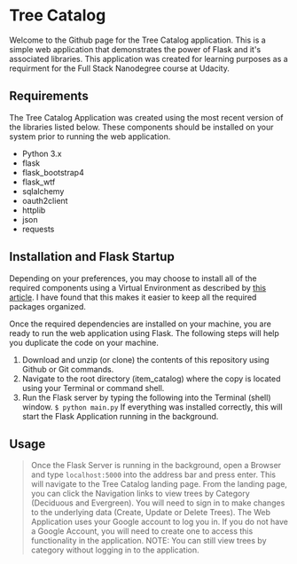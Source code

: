 # Tree Catalog
Welcome to the Github page for the Tree Catalog application.  This is a simple web application that demonstrates the power of Flask and it's associated libraries.  This application was created for learning purposes as a requirment for the Full Stack Nanodegree course at Udacity.

## Requirements
The Tree Catalog Application was created using the most recent version of the libraries listed below.  These components should be installed on your system prior to running the web application.
* Python 3.x
* flask
* flask_bootstrap4
* flask_wtf
* sqlalchemy
* oauth2client
* httplib
* json
* requests

## Installation and Flask Startup
Depending on your preferences, you may choose to install all of the required components using a Virtual Environment as described by [this article](https://docs.python-guide.org/dev/virtualenvs/).  I have found that this makes it easier to keep all the required packages organized.

Once the required dependencies are installed on your machine, you are ready to run the web application using Flask.  The following steps will help you duplicate the code on your machine.

1.  Download and unzip (or clone) the contents of this repository using Github or Git commands.
2.  Navigate to the root directory (item_catalog) where the copy is located using your Terminal or command shell.
3.  Run the Flask server by typing the following into the Terminal (shell) window. `$ python main.py`
If everything was installed correctly, this will start the Flask Application running in the background.

## Usage
> Once the Flask Server is running in the background, open a Browser and type `localhost:5000` into the address bar and press enter.   This will navigate to the Tree Catalog landing page.   From the landing page, you can click the Navigation links to view trees by Category (Deciduous and Evergreen).
> You will need to sign in to make changes to the underlying data (Create, Update or Delete Trees).  The Web Application uses your Google account to log you in.  If you do not have a Google Account, you will need to create one to access this functionality in the application.
> NOTE:  You can still view trees by category without logging in to the application.
